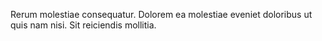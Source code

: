Rerum molestiae consequatur. Dolorem ea molestiae eveniet doloribus ut quis nam nisi. Sit reiciendis mollitia.